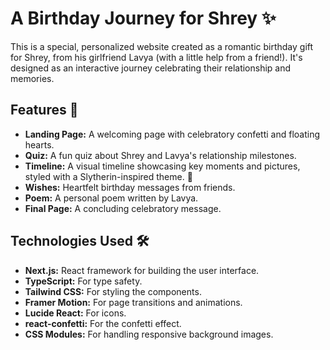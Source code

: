 # A Birthday Journey for Shrey ✨

This is a special, personalized website created as a romantic birthday gift for Shrey, from his girlfriend Lavya (with a little help from a friend!). It's designed as an interactive journey celebrating their relationship and memories.

## Features 📖

- **Landing Page:** A welcoming page with celebratory confetti and floating hearts.
- **Quiz:** A fun quiz about Shrey and Lavya's relationship milestones.
- **Timeline:** A visual timeline showcasing key moments and pictures, styled with a Slytherin-inspired theme. 🐍
- **Wishes:** Heartfelt birthday messages from friends.
- **Poem:** A personal poem written by Lavya.
- **Final Page:** A concluding celebratory message.

## Technologies Used 🛠️

- **Next.js:** React framework for building the user interface.
- **TypeScript:** For type safety.
- **Tailwind CSS:** For styling the components.
- **Framer Motion:** For page transitions and animations.
- **Lucide React:** For icons.
- **react-confetti:** For the confetti effect.
- **CSS Modules:** For handling responsive background images.
